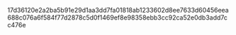 17d36120e2a2ba5b91e29d1aa3dd7fa01818ab1233602d8ee7633d60456eea688c076a6f584f77d2878c5d0f1469ef8e98358ebb3cc92ca52e0db3add7cc476e
